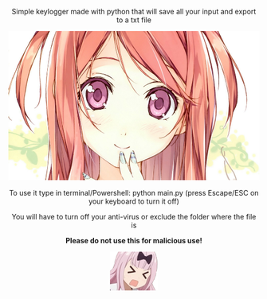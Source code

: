 <p align="center">Simple keylogger made with python that will save all your input and export to a txt file</p>
<p align="center">
<img src="views/herobanner.jpg" alt="hero-banner" width=auto height=300/>
</p>
<p align="center">
To use it type in terminal/Powershell:
python main.py
(press Escape/ESC on your keyboard to turn it off)</p>
<p align="center">
You will have to turn off your anti-virus or exclude the folder where the file is
</p>
<p align="center">
<b>Please do not use this for malicious use!</b>
</p>
<p align="center"><img src="views/icon1.png"/><p>
